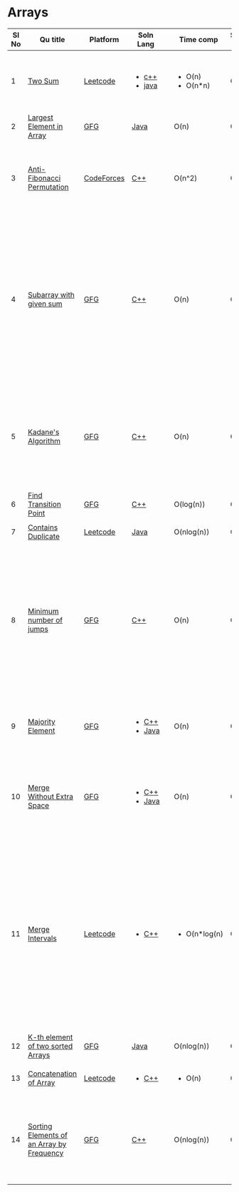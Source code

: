# Arrays

| Sl No | Qu title | Platform                            | Soln Lang |   | Time comp | Space comp | difficulty |    | approach |
| --     | ---     |   ------                            | ---       |-- | ---       | ---        | ----       | -- | ---------|
| 1    | [Two Sum](https://leetcode.com/problems/two-sum)       | [Leetcode](https://github.com/C-a-thing/Code-Insight/blob/main/Leetcode/leetcodeQuestions.md) | <ul><li>[c++](https://github.com/C-a-thing/Code-Insight/blob/main/Leetcode/Arrays/C%2B%2B/two%20sum.cpp)</li><li>[java](https://github.com/C-a-thing/Code-Insight/blob/main/Leetcode/Arrays/java/two%20sum.java)</li> </ul>       |   | <ul><li>O(n)</li><li>O(n*n)</li> </ul>      | O(1)        | Easy       |    | <ul><li><ol><li>Hashing</li><li>map</li> </ol></li><li><ol><li>Brute Force</li> </ol></li> </ul>  |
| 2    | [Largest Element in Array](https://practice.geeksforgeeks.org/problems/largest-element-in-array4009/1/?category[]=Arrays&category[]=Arrays&difficulty[]=-1&difficulty[]=0&page=1&query=category[]Arraysdifficulty[]-1difficulty[]0page1category[]Arrays#)     | [GFG ](/GFG/GFGQuestions.md) | [Java](https://github.com/C-a-thing/Code-Insight/blob/main/GFG/Array/Java/Largest%20Element%20in%20Array.java)       |   | O(n)       | O(n)        | Basic       |    | |
| 3    |[Anti-Fibonacci Permutation](https://codeforces.com/contest/1644/problem/B)| [CodeForces](/CodeForces/codeforcesQuestions.md)|[C++](https://github.com/C-a-thing/Code-Insight/blob/main/CodeForces/Arrays/C%2B%2B/Anti-Fibonacci%20Permutation.cpp)||O(n^2)|O(n)|Medium||<li>Sort the array in **descending order**</li><li>keep swapping the two consecutive elements of array from the last index and print the array</li><li>Decrement the value of index in each iteration</li> |
| 4    | [Subarray with given sum](https://practice.geeksforgeeks.org/problems/subarray-with-given-sum-1587115621/1/?page=1&status[]=solved&category[]=Arrays&sortBy=submissions)     | [GFG ](/GFG/GFGQuestions.md) | [C++](https://github.com/C-a-thing/Code-Insight/blob/main/GFG/Array/C%2B%2B/Subarray%20with%20given%20sum.cpp)       |   | O(n)       | O(1)        | Easy       |    |<ol><li>keep adding numbers untill we get the number or any bigger number</li> <li>if any greater number found , keep substructing lowest indexes one by one untill sum<=desired num</li><li>If sum<desired num then add elements in subarray by again traversing the given array from next index of which we stopped for point-2</li></ol> |
| 5   | [Kadane's Algorithm](https://practice.geeksforgeeks.org/problems/kadanes-algorithm-1587115620/1/?page=1&status[]=solved&category[]=Arrays&sortBy=submissions)     | [GFG ](/GFG/GFGQuestions.md) | [C++](https://github.com/C-a-thing/Code-Insight/blob/main/GFG/Array/C%2B%2B/Kadane's%20Algorithm.cpp)       |   | O(n)       | O(1)        | Medium       |    |<ol><li>Traverse the array and add elements in current_sum </li> <li>if current_sum>max_sum then assign current_sum in max_sum </li><li>If cueent_sum<0 then make currrent_sum = 0 </li></ol> |
| 6    | [Find Transition Point](https://practice.geeksforgeeks.org/problems/find-transition-point-1587115620/1/?page=1&difficulty[]=0&status[]=unsolved&category[]=Arrays&sortBy=submissions)     | [GFG ](/GFG/GFGQuestions.md) | [C++](https://github.com/C-a-thing/Code-Insight/blob/main/GFG/Array/C%2B%2B/Find%20Transition%20Point.cpp)       |   | O(log(n))       | O(1)        | Easy       |    |<ol><li>Apply binary search</li> </ol> |
| 7 | [Contains Duplicate](https://leetcode.com/problems/contains-duplicate/)      | [Leetcode](https://github.com/C-a-thing/Code-Insight/blob/main/Leetcode/Arrays/Arrays_README.md) | [Java](https://github.com/C-a-thing/Code-Insight/blob/main/Leetcode/Arrays/java/Contains%20Duplicate.java)  |   | O(nlog(n))      | O(1)        | Easy       |    | <ol type = “i”> <li> Sorting </li> </ol> |
| 8    | [Minimum number of jumps](https://practice.geeksforgeeks.org/problems/minimum-number-of-jumps-1587115620/1#)     | [GFG ](/GFG/GFGQuestions.md) | [C++](https://github.com/C-a-thing/Code-Insight/blob/main/GFG/Array/C%2B%2B/Minimum%20number%20of%20jumps.cpp)       |   | O(n)       | O(1)        | Medium       |    |<ol><li>From starting index find max range that can be reached</li> <li>go through all indexes till that max index (maintain a variable as step to track) and similarly find max index that can be reached by next jump</li> <li>if we reach that max index (i.e. steps = 0) , increment jump and update step = max range - index </li> </ol> |
| 9    | [Majority Element](https://practice.geeksforgeeks.org/problems/majority-element-1587115620/1/?page=2&difficulty[]=1&status[]=unsolved&category[]=Arrays&sortBy=submissions#)     | [GFG ](/GFG/GFGQuestions.md) | <ul><li>[C++](https://github.com/C-a-thing/Code-Insight/blob/main/GFG/Array/C%2B%2B/Majority%20Element.cpp)</li> <li>[Java](https://github.com/C-a-thing/Code-Insight/blob/main/GFG/Array/Java/Majority%20Element.java)</li> </ul>         |   | O(n)       | O(1)        | Medium       |    |<ol><li>_Approach 1_- Moore's Voting Algo</li> <li>_Approach - 2_ - making frequency array</li></ol> |
| 10    | [Merge Without Extra Space](https://practice.geeksforgeeks.org/problems/merge-two-sorted-arrays5135/1#)     | [GFG ](/GFG/GFGQuestions.md) | <ul><li>[C++](https://github.com/C-a-thing/Code-Insight/blob/main/GFG/Array/C%2B%2B/Merge%20Without%20Extra%20Space.cpp)</li><li>[Java](https://github.com/C-a-thing/Code-Insight/blob/main/GFG/Array/Java/Merge%20without%20extra%20space.java)</li> </ul>        |   | O(n)       | O(1)        | Hard       |    |<ol><li>_Approach 1_- Gap method  Algo</li> <li>_Approach - 2_ - take an extra array , insert elements of 2 arrays and sort it . Then insert in those arrays again</li></ol> |
| 11| [Merge Intervals](https://leetcode.com/problems/merge-intervals/)      | [Leetcode](https://github.com/C-a-thing/Code-Insight/blob/main/Leetcode/leetcodeQuestions.md) | <ul><li>[C++](https://github.com/C-a-thing/Code-Insight/blob/main/Leetcode/Arrays/C%2B%2B/Merge%20Intervals.cpp)</li> </ul>       |   | <ul><li>O(n*log(n)</li> </ul>      | O(n)        | Medium       |    |<ol><li>take 2 variables as start and max</li><li>if(a[i-1][1]>a[i][0] then update max as a[i][1]</li><li>So if u find a range is overlaping with next range , then ranges will be marged and upper value = mext range's upper value (as already sorted) , if another range overlaps , same process to update upper value</li><li>If dont overlap ,update that range and start from that index again to find if next range overlaps</li></ol>  |
| 12   | [K-th element of two sorted Arrays](https://practice.geeksforgeeks.org/problems/k-th-element-of-two-sorted-array1317/1) | [GFG ](/GFG/GFGQuestions.md) | [Java](https://github.com/C-a-thing/Code-Insight/blob/main/GFG/Array/Java/Kth%20element.java) |   | O(nlog(n)) | O(n) | Medium |   | Coping two arrays in a new array and sorting it| 
| 13| [Concatenation of Array](https://leetcode.com/problems/concatenation-of-array/)      | [Leetcode](../leetcodeQuestions.md) | <ul><li>[C++](https://github.com/C-a-thing/Code-Insight/blob/main/Leetcode/Arrays/C%2B%2B/Concatenation%20of%20Array.cpp)</li> </ul>       |   | <ul><li>O(n)</li> </ul>      |   O(1) | Easy       |    | <ol type = “i”> <li>Inserting elements in a new vector   </li> </ol> |
| 14    | [Sorting Elements of an Array by Frequency](https://practice.geeksforgeeks.org/problems/sorting-elements-of-an-array-by-frequency/0#) | [GFG ](/GFG/GFGQuestions.md) | [C++](https://github.com/C-a-thing/Code-Insight/blob/main/GFG/Array/C%2B%2B/Sorting%20Elements%20of%20an%20Array%20by%20Frequency.cpp) |   | O(nlog(n)) | O(n) | Medium |   | <ol><li>count frequency through inserting into map</li><li> sort in decreasing of freq (Note - for same frequency taje tge  lower value 1st) </li><li> print elements </li>  </ol>|

